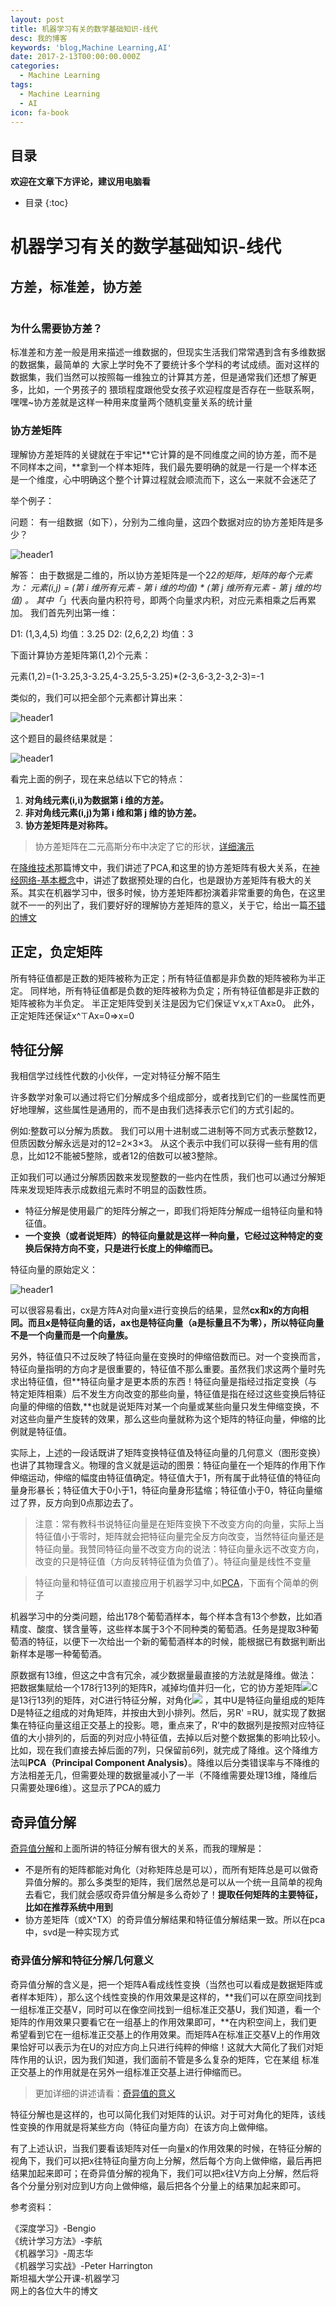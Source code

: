 ```yaml
---
layout: post
title: 机器学习有关的数学基础知识-线代
desc: 我的博客
keywords: 'blog,Machine Learning,AI'
date: 2017-2-13T00:00:00.000Z
categories:
  - Machine Learning
tags:
  - Machine Learning
  - AI
icon: fa-book
---
```



## 目录
**欢迎在文章下方评论，建议用电脑看**

* 目录
{:toc}

# 机器学习有关的数学基础知识-线代

## 方差，标准差，协方差
![]()

### 为什么需要协方差？

标准差和方差一般是用来描述一维数据的，但现实生活我们常常遇到含有多维数据的数据集，最简单的 大家上学时免不了要统计多个学科的考试成绩。面对这样的数据集，我们当然可以按照每一维独立的计算其方差，但是通常我们还想了解更多，比如，一个男孩子的 猥琐程度跟他受女孩子欢迎程度是否存在一些联系啊，嘿嘿~协方差就是这样一种用来度量两个随机变量关系的统计量

### 协方差矩阵


理解协方差矩阵的关键就在于牢记**它计算的是不同维度之间的协方差，而不是不同样本之间，**拿到一个样本矩阵，我们最先要明确的就是一行是一个样本还是一个维度，心中明确这个整个计算过程就会顺流而下，这么一来就不会迷茫了

举个例子：

问题：
有一组数据（如下），分别为二维向量，这四个数据对应的协方差矩阵是多少？

<img src="{{ site.img_path }}/Machine Learning/math_L1.jpg" alt="header1" style="height:auto!important;width:auto%;max-width:1020px;"/>


解答：
由于数据是二维的，所以协方差矩阵是一个2*2的矩阵，矩阵的每个元素为：
元素(i,j) = (第 i 维所有元素 - 第 i 维的均值) * (第 j 维所有元素 - 第 j 维的均值) 。
其中「*」代表向量内积符号，即两个向量求内积，对应元素相乘之后再累加。
我们首先列出第一维：

D1: (1,3,4,5) 均值：3.25
D2: (2,6,2,2) 均值：3

下面计算协方差矩阵第(1,2)个元素：

元素(1,2)=(1-3.25,3-3.25,4-3.25,5-3.25)*(2-3,6-3,2-3,2-3)=-1

类似的，我们可以把全部个元素都计算出来：

<img src="{{ site.img_path }}/Machine Learning/math_L2.jpg" alt="header1" style="height:auto!important;width:auto%;max-width:1020px;"/>


这个题目的最终结果就是：


<img src="{{ site.img_path }}/Machine Learning/math_L3.jpg" alt="header1" style="height:auto!important;width:auto%;max-width:1020px;"/>


看完上面的例子，现在来总结以下它的特点：

1. **对角线元素(i,i)为数据第 i 维的方差。**
2. **非对角线元素(i,j)为第 i 维和第 j 维的协方差。**
3. **协方差矩阵是对称阵。**

>协方差矩阵在二元高斯分布中决定了它的形状，[详细演示](http://www.zipperary.com/2014/01/12/covariance/)

在[降维技术]()那篇博文中，我们讲述了PCA,和这里的协方差矩阵有极大关系，在[神经网络-基本概念]()中，讲述了数据预处理的白化，也是跟协方差矩阵有极大的关系。其实在机器学习中，很多时候，协方差矩阵都扮演着非常重要的角色，在这里就不一一的列出了，我们要好好的理解协方差矩阵的意义，关于它，给出一篇[不错的博文](http://www.cnblogs.com/nsnow/p/4758202.html)



## 正定，负定矩阵

所有特征值都是正数的矩阵被称为正定；所有特征值都是非负数的矩阵被称为半正定。 同样地，所有特征值都是负数的矩阵被称为负定；所有特征值都是非正数的矩阵被称为半负定。 半正定矩阵受到关注是因为它们保证∀x,x⊤Ax≥0。 此外，正定矩阵还保证x^⊤Ax=0⇒x=0


## 特征分解

我相信学过线性代数的小伙伴，一定对特征分解不陌生

许多数学对象可以通过将它们分解成多个组成部分，或者找到它们的一些属性而更好地理解，这些属性是通用的，而不是由我们选择表示它们的方式引起的。

例如:整数可以分解为质数。 我们可以用十进制或二进制等不同方式表示整数12，但质因数分解永远是对的12=2×3×3。 从这个表示中我们可以获得一些有用的信息，比如12不能被5整除，或者12的倍数可以被3整除。

正如我们可以通过分解质因数来发现整数的一些内在性质，我们也可以通过分解矩阵来发现矩阵表示成数组元素时不明显的函数性质。

* 特征分解是使用最广的矩阵分解之一，即我们将矩阵分解成一组特征向量和特征值。
* **一个变换（或者说矩阵）的特征向量就是这样一种向量，它经过这种特定的变换后保持方向不变，只是进行长度上的伸缩而已。**

特征向量的原始定义：


<img src="{{ site.img_path }}/Machine Learning/math_L4.gif" alt="header1" style="height:auto!important;width:auto%;max-width:1020px;"/>


可以很容易看出，cx是方阵A对向量x进行变换后的结果，显然**cx和x的方向相同。**而且x是特征向量的话，ax也是特征向量（a是标量且不为零），所以**特征向量不是一个向量而是一个向量族。**

另外，特征值只不过反映了特征向量在变换时的伸缩倍数而已。对一个变换而言，特征向量指明的方向才是很重要的，特征值不那么重要。虽然我们求这两个量时先求出特征值，但**特征向量才是更本质的东西！特征向量是指经过指定变换（与特定矩阵相乘）后不发生方向改变的那些向量，特征值是指在经过这些变换后特征向量的伸缩的倍数,**也就是说矩阵对某一个向量或某些向量只发生伸缩变换，不对这些向量产生旋转的效果，那么这些向量就称为这个矩阵的特征向量，伸缩的比例就是特征值。

实际上，上述的一段话既讲了矩阵变换特征值及特征向量的几何意义（图形变换）也讲了其物理含义。物理的含义就是运动的图景：特征向量在一个矩阵的作用下作伸缩运动，伸缩的幅度由特征值确定。特征值大于1，所有属于此特征值的特征向量身形暴长；特征值大于0小于1，特征向量身形猛缩；特征值小于0，特征向量缩过了界，反方向到0点那边去了。

>注意：常有教科书说特征向量是在矩阵变换下不改变方向的向量，实际上当特征值小于零时，矩阵就会把特征向量完全反方向改变，当然特征向量还是特征向量。我赞同特征向量不改变方向的说法：特征向量永远不改变方向，改变的只是特征值（方向反转特征值为负值了）。特征向量是线性不变量

>特征向量和特征值可以直接应用于机器学习中,如[PCA]()，下面有个简单的例子


机器学习中的分类问题，给出178个葡萄酒样本，每个样本含有13个参数，比如酒精度、酸度、镁含量等，这些样本属于3个不同种类的葡萄酒。任务是提取3种葡萄酒的特征，以便下一次给出一个新的葡萄酒样本的时候，能根据已有数据判断出新样本是哪一种葡萄酒。

原数据有13维，但这之中含有冗余，减少数据量最直接的方法就是降维。做法：把数据集赋给一个178行13列的矩阵R，减掉均值并归一化，它的协方差矩阵![](https://www.zhihu.com/equation?tex=C%3DR%5E%7BT%7DR)C是13行13列的矩阵，对C进行特征分解，对角化![](https://www.zhihu.com/equation?tex=C%3DUDU%5E%7BT%7D+) ，其中U是特征向量组成的矩阵D是特征之组成的对角矩阵，并按由大到小排列。然后，另R' =RU，就实现了数据集在特征向量这组正交基上的投影。嗯，重点来了，R’中的数据列是按照对应特征值的大小排列的，后面的列对应小特征值，去掉以后对整个数据集的影响比较小。比如，现在我们直接去掉后面的7列，只保留前6列，就完成了降维。这个降维方法叫**PCA（Principal Component Analysis）**。降维以后分类错误率与不降维的方法相差无几，但需要处理的数据量减小了一半（不降维需要处理13维，降维后只需要处理6维）。这显示了PCA的威力


## 奇异值分解

[奇异值分解](http://nbviewer.jupyter.org/github/zlotus/notes-LSJU-machine-learning/blob/master/chapter15.ipynb)和上面所讲的特征分解有很大的关系，而我的理解是：

* 不是所有的矩阵都能对角化（对称矩阵总是可以），而所有矩阵总是可以做奇异值分解的。那么多类型的矩阵，我们居然总是可以从一个统一且简单的视角去看它，我们就会感叹奇异值分解是多么奇妙了！**提取任何矩阵的主要特征，比如在推荐系统中用到**
* 协方差矩阵（或X^TX）的奇异值分解结果和特征值分解结果一致。所以在pca中，svd是一种实现方式

### 奇异值分解和特征分解几何意义

奇异值分解的含义是，把一个矩阵A看成线性变换（当然也可以看成是数据矩阵或者样本矩阵），那么这个线性变换的作用效果是这样的，**我们可以在原空间找到一组标准正交基V，同时可以在像空间找到一组标准正交基U，我们知道，看一个矩阵的作用效果只要看它在一组基上的作用效果即可，**在内积空间上，我们更希望看到它在一组标准正交基上的作用效果。而矩阵A在标准正交基V上的作用效果恰好可以表示为在U的对应方向上只进行纯粹的伸缩！这就大大简化了我们对矩阵作用的认识，因为我们知道，我们面前不管是多么复杂的矩阵，它在某组
标准正交基上的作用就是在另外一组标准正交基上进行伸缩而已。


>更加详细的讲述请看：[奇异值的意义](http://blog.csdn.net/redline2005/article/details/24100293)


特征分解也是这样的，也可以简化我们对矩阵的认识。对于可对角化的矩阵，该线性变换的作用就是将某些方向（特征向量方向）在该方向上做伸缩。

有了上述认识，当我们要看该矩阵对任一向量x的作用效果的时候，在特征分解的视角下，我们可以把x往特征向量方向上分解，然后每个方向上做伸缩，最后再把结果加起来即可；在奇异值分解的视角下，我们可以把x往V方向上分解，然后将各个分量分别对应到U方向上做伸缩，最后把各个分量上的结果加起来即可。

参考资料：

《深度学习》-Bengio<br>
《统计学习方法》-李航<br>
《机器学习》-周志华<br>
《机器学习实战》-Peter Harrington<br>
斯坦福大学公开课-机器学习<br>
网上的各位大牛的博文<br>

  <!-- 多说评论框 start -->
  <div class="ds-thread" data-thread-key="201701181" data-title="feature engineering" data-url=""></div>
<!-- 多说评论框 end -->
<!-- 多说公共JS代码 start (一个网页只需插入一次) -->
<script type="text/javascript">
var duoshuoQuery = {short_name:"yzhhome"};
  (function() {
    var ds = document.createElement('script');
    ds.type = 'text/javascript';ds.async = true;
    ds.src = (document.location.protocol == 'https:' ? 'https:' : 'http:') + '//static.duoshuo.com/embed.js';
    ds.charset = 'UTF-8';
    (document.getElementsByTagName('head')[0] 
     || document.getElementsByTagName('body')[0]).appendChild(ds);
  })();
  </script>
<!-- 多说公共JS代码 end -->



